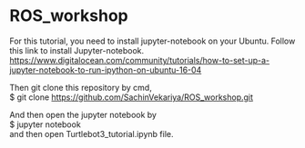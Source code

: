 # ROS_workshop

For this tutorial, you need to install jupyter-notebook on your Ubuntu.
Follow this link to install Jupyter-notebook.
https://www.digitalocean.com/community/tutorials/how-to-set-up-a-jupyter-notebook-to-run-ipython-on-ubuntu-16-04

Then git clone this repository by cmd, \
$ git clone https://github.com/SachinVekariya/ROS_workshop.git

And then open the jupyter notebook by \
$ jupyter notebook \
and then open Turtlebot3_tutorial.ipynb file.

